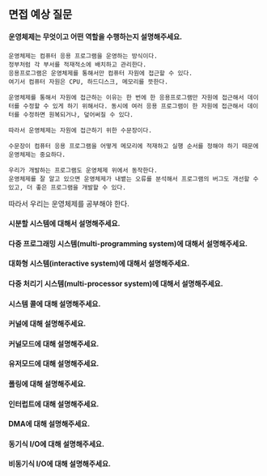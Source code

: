 
## 면접 예상 질문
#### 운영체제는 무엇이고 어떤 역할을 수행하는지 설명해주세요.
    운영체제는 컴퓨터 응용 프로그램을 운영하는 방식이다.
	정부처럼 각 부서를 적재적소에 배치하고 관리한다.
	응용프로그램은 운영체제를 통해서만 컴퓨터 자원에 접근할 수 있다.
	여기서 컴퓨터 자원은 CPU, 하드디스크, 메모리를 뜻한다.
	
	운영체제를 통해서 자원에 접근하는 이유는 한 번에 한 응용프로그램만 자원에 접근해서 데이터를 수정할 수 있게 하기 위해서다. 동시에 여러 응용 프로그램이 한 자원에 접근해서 데이터를 수정하면 원복되거나, 덮어써질 수 있다.
	
	따라서 운영체제는 자원에 접근하기 위한 수문장이다.
	
	수문장이 컴퓨터 응용 프로그램을 어떻게 메모리에 적재하고 실행 순서를 정해야 하기 때문에 운영체제는 중요하다.
	
	우리가 개발하는 프로그램도 운영체제 위에서 동작한다.
	운영체제를 잘 알고 있으면 운영체제가 내뱉는 오류를 분석해서 프로그램의 버그도 개선할 수 있고, 더 좋은 프로그램을 개발할 수 있다.

따라서 우리는 운영체제를 공부해야 한다.
#### 시분할 시스템에 대해서 설명해주세요.
    
#### 다중 프로그래밍 시스템(multi-programming system)에 대해서 설명해주세요.
    
#### 대화형 시스템(interactive system)에 대해서 설명해주세요.
    
#### 다중 처리기 시스템(multi-processor system)에 대해서 설명해주세요.
    
#### 시스템 콜에 대해 설명해주세요.
    
#### 커널에 대해 설명해주세요.
    
#### 커널모드에 대해 설명해주세요.
    
#### 유저모드에 대해 설명해주세요.
    
#### 폴링에 대해 설명해주세요.
    
#### 인터럽트에 대해 설명해주세요.
    
#### DMA에 대해 설명해주세요.
    
#### 동기식 I/O에 대해 설명해주세요.
    
#### 비동기식 I/O에 대해 설명해주세요.